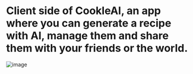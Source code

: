 
# Client side of CookleAI, an app where you can generate a recipe with AI, manage them and share them with your friends or the world.


![image](https://github.com/user-attachments/assets/55a2339b-97c4-47ba-b56f-395a88db2477)


